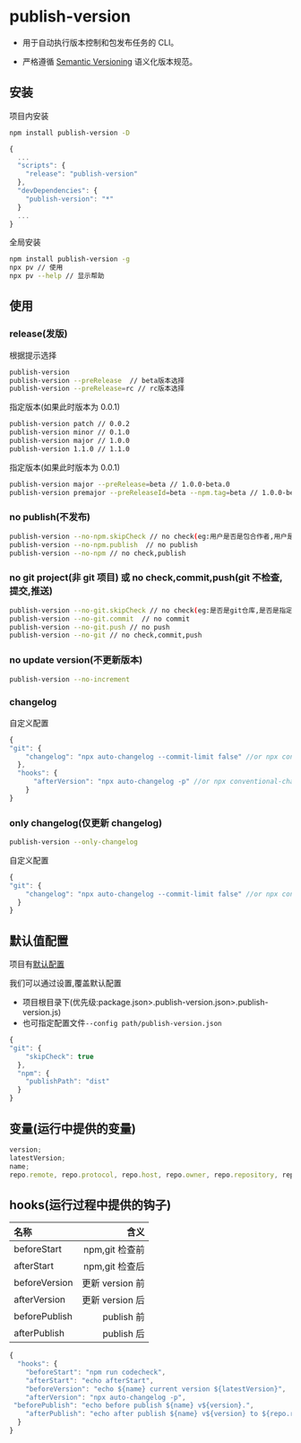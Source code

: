 # publish-version

- 用于自动执行版本控制和包发布任务的 CLI。

- 严格遵循 [Semantic Versioning](http://semver.org/lang/zh-CN/) 语义化版本规范。

## 安装

项目内安装

```bash
npm install publish-version -D

```

```js
{
  ...
  "scripts": {
    "release": "publish-version"
  },
  "devDependencies": {
    "publish-version": "*"
  }
  ...
}
```

全局安装

```bash
npm install publish-version -g
npx pv // 使用
npx pv --help // 显示帮助
```

## 使用

### release(发版)

根据提示选择

```bash
publish-version
publish-version --preRelease  // beta版本选择
publish-version --preRelease=rc // rc版本选择

```

指定版本(如果此时版本为 0.0.1)

```bash
publish-version patch // 0.0.2
publish-version minor // 0.1.0
publish-version major // 1.0.0
publish-version 1.1.0 // 1.1.0

```

指定版本(如果此时版本为 0.0.1)

```bash
publish-version major --preRelease=beta // 1.0.0-beta.0
publish-version premajor --preReleaseId=beta --npm.tag=beta // 1.0.0-beta.0

```

### no publish(不发布)

```bash
publish-version --no-npm.skipCheck // no check(eg:用户是否是包合作者,用户是否登录,registry是否可用等)
publish-version --no-npm.publish  // no publish
publish-version --no-npm // no check,publish

```

### no git project(非 git 项目) 或 no check,commit,push(git 不检查,提交,推送)

```bash
publish-version --no-git.skipCheck // no check(eg:是否是git仓库,是否是指定分支,是否工作区干净等)
publish-version --no-git.commit  // no commit
publish-version --no-git.push // no push
publish-version --no-git // no check,commit,push

```

### no update version(不更新版本)

```bash
publish-version --no-increment

```

### changelog

自定义配置

```js
{
"git": {
    "changelog": "npx auto-changelog --commit-limit false" //or npx conventional-changelog-cli -p angular -i CHANGELOG.md -s -r 0
  },
  "hooks": {
      "afterVersion": "npx auto-changelog -p" //or npx conventional-changelog-cli -p angular -i CHANGELOG.md -s
    }
}
```

### only changelog(仅更新 changelog)

```bash
publish-version --only-changelog
```

自定义配置

```js
{
"git": {
    "changelog": "npx auto-changelog --commit-limit false" //or npx conventional-changelog-cli -p angular -i CHANGELOG.md -s -r 0
  }
}
```

## 默认值配置

项目有[默认配置](./src/config/publish-version.json)

我们可以通过设置,覆盖默认配置

- 项目根目录下(优先级:package.json>.publish-version.json>.publish-version.js)
- 也可指定配置文件`--config path/publish-version.json`

```js
{
"git": {
    "skipCheck": true
  },
  "npm": {
    "publishPath": "dist"
  }
}
```

## 变量(运行中提供的变量)

```js
version;
latestVersion;
name;
repo.remote, repo.protocol, repo.host, repo.owner, repo.repository, repo.project;
```

## hooks(运行过程中提供的钩子)

| 名称          |            含义 |
| :------------ | --------------: |
| beforeStart   |  npm,git 检查前 |
| afterStart    |  npm,git 检查后 |
| beforeVersion | 更新 version 前 |
| afterVersion  | 更新 version 后 |
| beforePublish |      publish 前 |
| afterPublish  |      publish 后 |

```js
{
  "hooks": {
    "beforeStart": "npm run codecheck",
    "afterStart": "echo afterStart",
    "beforeVersion": "echo ${name} current version ${latestVersion}",
    "afterVersion": "npx auto-changelog -p",
 "beforePublish": "echo before publish ${name} v${version}.",
    "afterPublish": "echo after publish ${name} v${version} to ${repo.repository}."
  }
}
```
